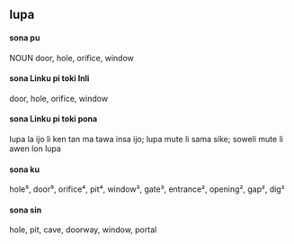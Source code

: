 ## lupa

#### sona pu

NOUN door, hole, orifice, window

#### sona Linku pi toki Inli

door, hole, orifice, window

#### sona Linku pi toki pona

lupa la ijo li ken tan ma tawa insa ijo; lupa mute li sama sike; soweli mute li awen lon lupa

#### sona ku

hole⁵, door⁵, orifice⁴, pit⁴, window³, gate³, entrance², opening², gap², dig²

#### sona sin

hole, pit, cave, doorway, window, portal
